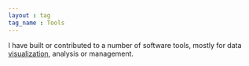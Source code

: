 ```yaml
---
layout : tag
tag_name : Tools
--- 
```


I have built or contributed to a number of software tools, mostly for data [visualization](/tags/DataVisualization), analysis or management.